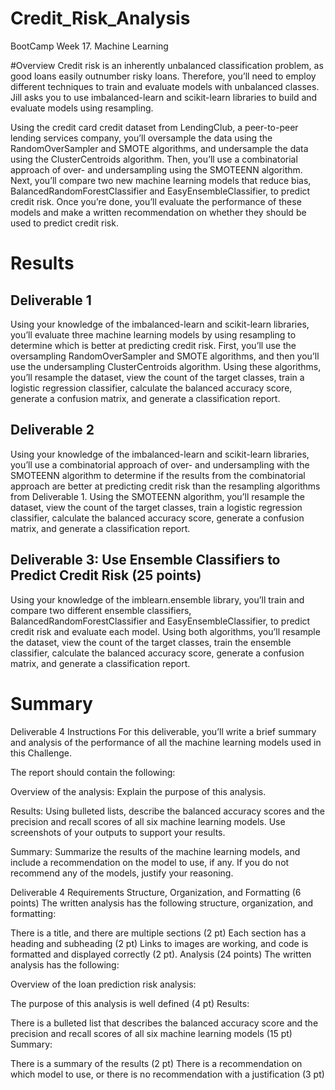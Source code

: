# Credit_Risk_Analysis
BootCamp Week 17. Machine Learning 

#Overview
Credit risk is an inherently unbalanced classification problem, as good loans easily outnumber risky loans. Therefore, you’ll need to employ different techniques to train and evaluate models with unbalanced classes. Jill asks you to use imbalanced-learn and scikit-learn libraries to build and evaluate models using resampling.

Using the credit card credit dataset from LendingClub, a peer-to-peer lending services company, you’ll oversample the data using the RandomOverSampler and SMOTE algorithms, and undersample the data using the ClusterCentroids algorithm. Then, you’ll use a combinatorial approach of over- and undersampling using the SMOTEENN algorithm. Next, you’ll compare two new machine learning models that reduce bias, BalancedRandomForestClassifier and EasyEnsembleClassifier, to predict credit risk. Once you’re done, you’ll evaluate the performance of these models and make a written recommendation on whether they should be used to predict credit risk.
# Results
## Deliverable 1 
Using your knowledge of the imbalanced-learn and scikit-learn libraries, you’ll evaluate three machine learning models by using resampling to determine which is better at predicting credit risk. First, you’ll use the oversampling RandomOverSampler and SMOTE algorithms, and then you’ll use the undersampling ClusterCentroids algorithm. Using these algorithms, you’ll resample the dataset, view the count of the target classes, train a logistic regression classifier, calculate the balanced accuracy score, generate a confusion matrix, and generate a classification report.

## Deliverable 2


Using your knowledge of the imbalanced-learn and scikit-learn libraries, you’ll use a combinatorial approach of over- and undersampling with the SMOTEENN algorithm to determine if the results from the combinatorial approach are better at predicting credit risk than the resampling algorithms from Deliverable 1. Using the SMOTEENN algorithm, you’ll resample the dataset, view the count of the target classes, train a logistic regression classifier, calculate the balanced accuracy score, generate a confusion matrix, and generate a classification report.

## Deliverable 3: Use Ensemble Classifiers to Predict Credit Risk (25 points)

Using your knowledge of the imblearn.ensemble library, you’ll train and compare two different ensemble classifiers, BalancedRandomForestClassifier and EasyEnsembleClassifier, to predict credit risk and evaluate each model. Using both algorithms, you’ll resample the dataset, view the count of the target classes, train the ensemble classifier, calculate the balanced accuracy score, generate a confusion matrix, and generate a classification report.

# Summary

Deliverable 4 Instructions
For this deliverable, you’ll write a brief summary and analysis of the performance of all the machine learning models used in this Challenge.

The report should contain the following:

Overview of the analysis: Explain the purpose of this analysis.

Results: Using bulleted lists, describe the balanced accuracy scores and the precision and recall scores of all six machine learning models. Use screenshots of your outputs to support your results.

Summary: Summarize the results of the machine learning models, and include a recommendation on the model to use, if any. If you do not recommend any of the models, justify your reasoning.

Deliverable 4 Requirements
Structure, Organization, and Formatting (6 points)
The written analysis has the following structure, organization, and formatting:

There is a title, and there are multiple sections (2 pt)
Each section has a heading and subheading (2 pt)
Links to images are working, and code is formatted and displayed correctly (2 pt).
Analysis (24 points)
The written analysis has the following:

Overview of the loan prediction risk analysis:

The purpose of this analysis is well defined (4 pt)
Results:

There is a bulleted list that describes the balanced accuracy score and the precision and recall scores of all six machine learning models (15 pt)
Summary:

There is a summary of the results (2 pt)
There is a recommendation on which model to use, or there is no recommendation with a justification (3 pt)

